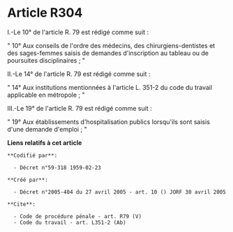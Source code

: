# Article R304

I.-Le 10° de l'article R. 79 est rédigé comme suit : 

" 10° Aux conseils de l'ordre des médecins, des chirurgiens-dentistes et des sages-femmes saisis de demandes d'inscription au
tableau ou de poursuites disciplinaires ; " 

II.-Le 14° de l'article R. 79 est rédigé comme suit : 

" 14° Aux institutions mentionnées à l'article L. 351-2 du code du travail applicable en métropole ; " 

III.-Le 19° de l'article R. 79 est rédigé comme suit : 

" 19° Aux établissements d'hospitalisation publics lorsqu'ils sont saisis d'une demande d'emploi ; "

**Liens relatifs à cet article**

	**Codifié par**:

	  - Décret n°59-318 1959-02-23

	**Créé par**:

	  - Décret n°2005-404 du 27 avril 2005 - art. 10 () JORF 30 avril 2005

	**Cite**:

	  - Code de procédure pénale - art. R79 (V)
	  - Code du travail - art. L351-2 (Ab)
